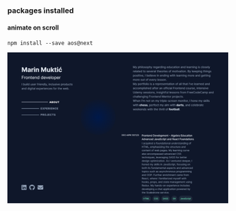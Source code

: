 ### packages installed
#### animate on scroll
```
npm install --save aos@next
```

<img src="/src/Images/desktop-preview.png" width="500" alt="Portfolio Preview">